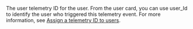 The user telemetry ID for the user. From the user card, you can use user_Id to identify the user who triggered this telemetry event. For more information, see [Assign a telemetry ID to users](../administration/telemetry-enable-application-insights.md#assign-a-telemetry-id-to-users). 
